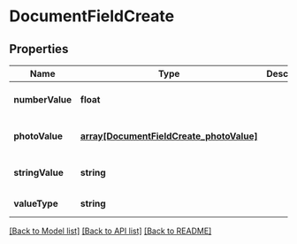 # DocumentFieldCreate

## Properties
Name | Type | Description | Notes
------------ | ------------- | ------------- | -------------
**numberValue** | **float** |  | [optional] [default to null]
**photoValue** | [**array[DocumentFieldCreate_photoValue]**](DocumentFieldCreate_photoValue.md) |  | [optional] [default to null]
**stringValue** | **string** |  | [optional] [default to null]
**valueType** | **string** |  | [default to null]

[[Back to Model list]](../README.md#documentation-for-models) [[Back to API list]](../README.md#documentation-for-api-endpoints) [[Back to README]](../README.md)


